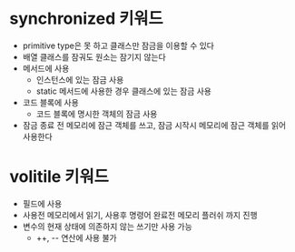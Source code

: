 # synchronized 키워드
- primitive type은 못 하고 클래스만 잠금을 이용할 수 있다
- 배열 클래스를 잠궈도 원소는 잠기지 않는다
- 메서드에 사용
  - 인스턴스에 있는 잠금 사용
  - static 메서드에 사용한 경우 클래스에 있는 잠금 사용
- 코드 블록에 사용
  - 코드 블록에 명시한 객체의 잠금 사용
- 잠금 종료 전 메모리에 잠근 객체를 쓰고, 잠금 시작시 메모리에 잠근 객체를 읽어 사용한다

# volitile 키워드
- 필드에 사용
- 사용전 메모리에서 읽기, 사용후 명령어 완료전 메모리 플러쉬 까지 진행
- 변수의 현재 상태에 의존하지 않는 쓰기만 사용 가능
  - ++, -- 연산에 사용 불가